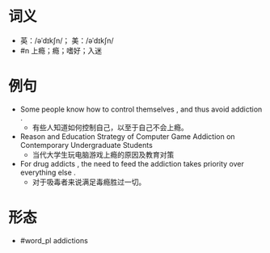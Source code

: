 # 词义
- 英：/əˈdɪkʃn/； 美：/əˈdɪkʃn/
- #n 上瘾；瘾；嗜好；入迷
# 例句
- Some people know how to control themselves , and thus avoid addiction .
	- 有些人知道如何控制自己，以至于自己不会上瘾。
- Reason and Education Strategy of Computer Game Addiction on Contemporary Undergraduate Students
	- 当代大学生玩电脑游戏上瘾的原因及教育对策
- For drug addicts , the need to feed the addiction takes priority over everything else .
	- 对于吸毒者来说满足毒瘾胜过一切。
# 形态
- #word_pl addictions
